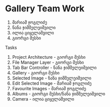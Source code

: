 # Gallery Team Work
1. მარიამ ჯოგლიძე
2. ნანა ჯიმშელეიშვილი
3. ილია ციყელაშვილი
4. გიორგი მესხი


Tasks
1. Project Architecture   - გიორგი მესხი
2. File Manager Layer     - გიორგი მესხი
3. Tab Bar Controller     - ნანა ჯიმშელეიშვილი
4. Gallery                - გიორგი მესხი
5. Selected Image         - ნანა ჯიმშელეიშვილი
6. Edit Selected Image    - მარიამ ჯოგლიძე
7. Favourite Images       - მარიამ ჯოგლიძე
8. Albums                 - გიორგი მესხი/ნანა ჯიმშელეიშვილი
9. Camera                 - ილია ციყელაშვილი
